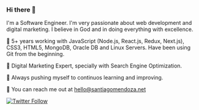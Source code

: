 ### Hi there 👋

I'm a Software Engineer. I'm very passionate about web development and digital marketing. I believe in God and in doing everything with excellence.

📌 5+ years working with JavaScript (Node.js, React.js, Redux, Next.js), CSS3, HTML5, MongoDB, Oracle DB and Linux Servers. Have been using Git from the beginning.

📌 Digital Marketing Expert, specially with Search Engine Optimization.

📌 Always pushing myself to continuos learning and improving.

📧 You can reach me out at hello@santiagomendoza.net

[![Twitter Follow](https://img.shields.io/twitter/follow/SantiMendoza93?label=Follow%20Santiago)](https://twitter.com/intent/follow?screen_name=SantiMendoza93)
